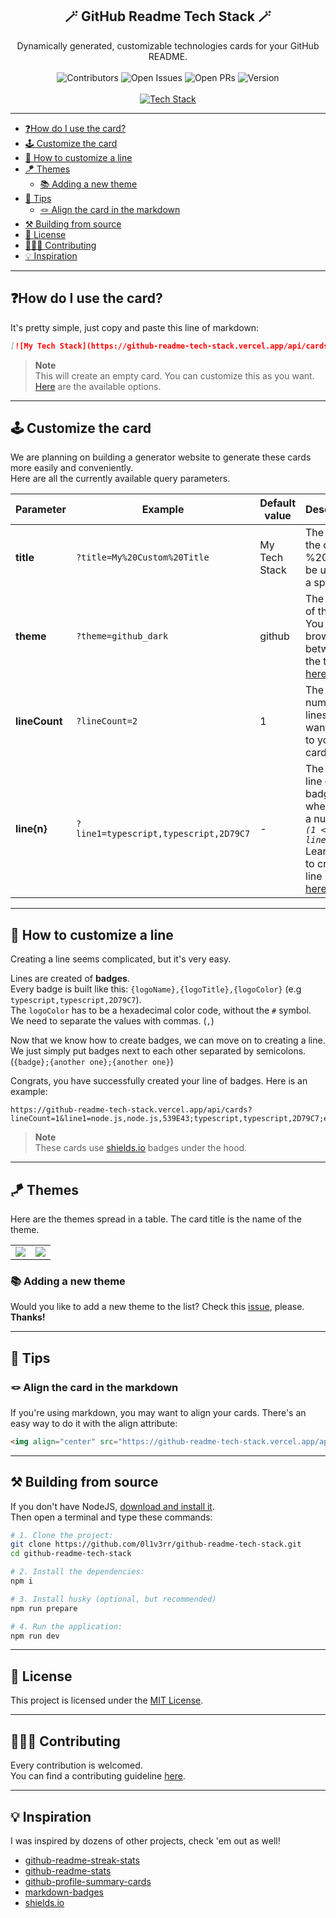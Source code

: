 <div align="center">
  <h2>🪄 GitHub Readme Tech Stack 🪄</h2>
</div>

<div align="center">
  Dynamically generated, customizable technologies cards for your GitHub README.
</div>

<br>

<div align="center">
  <img src="https://img.shields.io/github/contributors/0l1v3rr/github-readme-tech-stack" alt="Contributors">
  <img src="https://img.shields.io/github/issues-raw/0l1v3rr/github-readme-tech-stack" alt="Open Issues">
  <img src="https://img.shields.io/github/issues-pr/0l1v3rr/github-readme-tech-stack" alt="Open PRs">
  <img src="https://img.shields.io/github/package-json/v/0l1v3rr/github-readme-tech-stack" alt="Version">
</div>

<br>

<div align="center">
  <a href="https://github-readme-tech-stack.vercel.app/api/cards?theme=github_dark&lineCount=2&line1=node.js,node.js,0;typescript,typescript,0;express,express,0&line2=html5,html,0;react,react,0;tailwindcss,tailwind,0&title=This%20Project%27s%20Tech%20Stack">
    <img  src="https://github-readme-tech-stack.vercel.app/api/cards?theme=github_dark&lineCount=2&line1=node.js,node.js,0;typescript,typescript,0;express,express,0&line2=html5,html,0;react,react,0;tailwindcss,tailwind,0&title=This%20Project%27s%20Tech%20Stack" title="Tech Stack">
  </a>
</div>

<hr>

- [❓How do I use the card?](#how-do-i-use-the-card)
- [🕹️ Customize the card](#️-customize-the-card)
- [🔨 How to customize a line](#-how-to-customize-a-line)
- [🪁 Themes](#-themes)
  - [📚 Adding a new theme](#-adding-a-new-theme)
- [🧠 Tips](#-tips)
  - [🪢 Align the card in the markdown](#-align-the-card-in-the-markdown)
- [⚒️ Building from source](#️-building-from-source)
- [📝 License](#-license)
- [🧑‍🤝‍🧑 Contributing](#-contributing)
- [💡 Inspiration](#-inspiration)

<hr>

## ❓How do I use the card?
It's pretty simple, just copy and paste this line of markdown:
```md
[![My Tech Stack](https://github-readme-tech-stack.vercel.app/api/cards)](https://github-readme-tech-stack.vercel.app/api/cards)
```
> **Note**  
> This will create an empty card. You can customize this as you want. [Here](#️-customize-the-card) are the available options.

<hr>

## 🕹️ Customize the card
We are planning on building a generator website to generate these cards more easily and conveniently.  
Here are all the currently available query parameters.

| Parameter | Example | Default value | Description|
|---------- |---------|---------------|------------|
| **title** | `?title=My%20Custom%20Title` | My Tech Stack | The title of the card. %20 can be used as a space. |
| **theme** | `?theme=github_dark` | github | The theme of the card. You can browse between the themes [here](#-themes). |
| **lineCount** | `?lineCount=2` | 1 | The number of lines you want to add to your card. |
| **line{n}** | `?line1=typescript,typescript,2D79C7` | - | The current line of the badge, where {n} is a number. *`(1 <= n <= lineCount)`* Learn how to create a line like this [here](#-how-to-customize-a-line). |

<hr>

## 🔨 How to customize a line
Creating a line seems complicated, but it's very easy.  

Lines are created of **badges**.  
Every badge is built like this: `{logoName},{logoTitle},{logoColor}` (e.g `typescript,typescript,2D79C7`).  
The `logoColor` has to be a hexadecimal color code, without the `#` symbol.  
We need to separate the values with commas. (`,`)

Now that we know how to create badges, we can move on to creating a line.  
We just simply put badges next to each other separated by semicolons. (`{badge};{another one};{another one}`)

Congrats, you have successfully created your line of badges. Here is an example:
```
https://github-readme-tech-stack.vercel.app/api/cards?lineCount=1&line1=node.js,node.js,539E43;typescript,typescript,2D79C7;express,express.js,61DAFB
```

> **Note**  
> These cards use [shields.io](https://shields.io/) badges under the hood.

<hr>

## 🪁 Themes
Here are the themes spread in a table. The card title is the name of the theme.

<table>
  <tr>
    <td>
      <img src="https://github-readme-tech-stack.vercel.app/api/cards?theme=github&title=github&lineCount=1&line1=node.js,node.js,539E43;typescript,typescript,2D79C7;express,express.js,61DAFB">
    </td>
    <td>
      <img src="https://github-readme-tech-stack.vercel.app/api/cards?theme=github_dark&title=github_dark&lineCount=1&line1=node.js,node.js,539E43;typescript,typescript,2D79C7;express,express.js,61DAFB">
    </td>
  </tr>
</table>

### 📚 Adding a new theme
Would you like to add a new theme to the list? Check this [issue](https://github.com/0l1v3rr/github-readme-tech-stack/issues/2), please. **Thanks!**

<hr>

## 🧠 Tips

### 🪢 Align the card in the markdown
If you're using markdown, you may want to align your cards. There's an easy way to do it with the align attribute:
```html
<img align="center" src="https://github-readme-tech-stack.vercel.app/api/cards" alt="My Tech Stack" />
```

<hr>

## ⚒️ Building from source
If you don't have NodeJS, [download and install it](https://nodejs.org/en/).  
Then open a terminal and type these commands:

```sh
# 1. Clone the project:
git clone https://github.com/0l1v3rr/github-readme-tech-stack.git
cd github-readme-tech-stack

# 2. Install the dependencies:
npm i

# 3. Install husky (optional, but recommended)
npm run prepare

# 4. Run the application:
npm run dev
```

<hr>

## 📝 License
This project is licensed under the [MIT License](LICENSE).

<hr>

## 🧑‍🤝‍🧑 Contributing
Every contribution is welcomed.  
You can find a contributing guideline [here](CONTRIBUTING.md).

<hr>

## 💡 Inspiration
I was inspired by dozens of other projects, check 'em out as well!
- [github-readme-streak-stats](https://github.com/DenverCoder1/github-readme-streak-stats)
- [github-readme-stats](https://github.com/anuraghazra/github-readme-stats)
- [github-profile-summary-cards](https://github.com/vn7n24fzkq/github-profile-summary-cards)
- [markdown-badges](https://github.com/Ileriayo/markdown-badges)
- [shields.io](https://shields.io/)